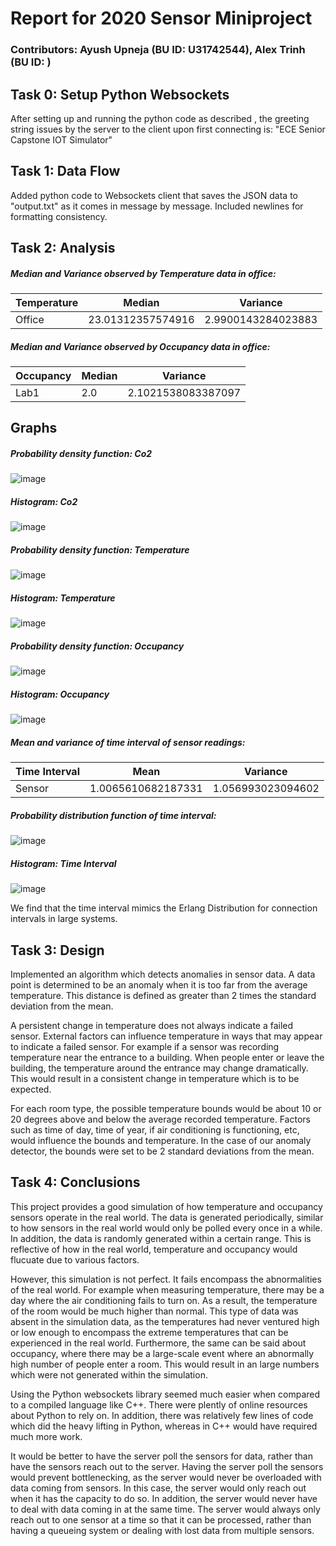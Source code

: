 # Report for 2020 Sensor Miniproject

### Contributors: Ayush Upneja (BU ID: U31742544), Alex Trinh (BU ID: )
  
## Task 0: Setup Python Websockets

After setting up and running the python code as described , the greeting string issues by the server to the client upon first connecting is: 
"ECE Senior Capstone IOT Simulator"

## Task 1: Data Flow

Added python code to Websockets client that saves the JSON data to "output.txt" as it comes in message by message. Included newlines for formatting consistency.

## Task 2: Analysis

##### Median and Variance observed by Temperature data in office:

Temperature | Median | Variance
------------|--------|----------
Office | 23.01312357574916 | 2.9900143284023883

##### Median and Variance observed by Occupancy data in office:

Occupancy | Median | Variance
----------|--------|----------
Lab1 | 2.0 | 2.1021538083387097

## Graphs

##### Probability density function: Co2

![image](/Co2PDF.png)

##### Histogram: Co2

![image](/Co2Hist.png)

##### Probability density function: Temperature

![image](/TemperaturePDF.png)

##### Histogram: Temperature

![image](/TempHist.png)

##### Probability density function: Occupancy

![image](/OccupancyPDF.png)

##### Histogram: Occupancy

![image](/OccupancyHist.png)

##### Mean and variance of time interval of sensor readings:

Time Interval | Mean | Variance
----------|--------|----------
Sensor | 1.0065610682187331 | 1.056993023094602

##### Probability distribution function of time interval:

![image](/TimeIntervalPDF.png)

##### Histogram: Time Interval

![image](/TimeIntervalHist.png)

We find that the time interval mimics the Erlang Distribution for connection intervals in large systems.

## Task 3: Design
Implemented an algorithm which detects anomalies in sensor data. A data point is determined to be an anomaly when it is too far from the average temperature. This distance is defined as greater than 2 times the standard deviation from the mean.

A persistent change in temperature does not always indicate a failed sensor. External factors can influence temperature in ways that may appear to indicate a failed sensor. For example if a sensor was recording temperature near the entrance to a building. When people enter or leave the building, the temperature around the entrance may change dramatically. This would result in a consistent change in temperature which is to be expected.

For each room type, the possible temperature bounds would be about 10 or 20 degrees above and below the average recorded temperature. Factors such as time of day, time of year, if air conditioning is functioning, etc, would influence the bounds and temperature. In the case of our anomaly detector, the bounds were set to be 2 standard deviations from the mean.

## Task 4: Conclusions

This project provides a good simulation of how temperature and occupancy sensors operate in the real world. The data is generated periodically, similar to how sensors in the real world would only be polled every once in a while. In addition, the data is randomly generated within a certain range. This is reflective of how in the real world, temperature and occupancy would flucuate due to various factors. 

However, this simulation is not perfect. It fails encompass the abnormalities of the real world. For example when measuring temperature, there may be a day where the air conditioning fails to turn on. As a result, the temperature of the room would be much higher than normal. This type of data was absent in the simulation data, as the temperatures had never ventured high or low enough to encompass the extreme temperatures that can be experienced in the real world. Furthermore, the same can be said about occupancy, where there may be a large-scale event where an abnormally high number of people enter a room. This would result in an large numbers which were not generated within the simulation.

Using the Python websockets library seemed much easier when compared to a compiled language like C++. There were plently of online resources about Python to rely on. In addition, there was relatively few lines of code which did the heavy lifting in Python, whereas in C++ would have required much more work.

It would be better to have the server poll the sensors for data, rather than have the sensors reach out to the server. Having the server poll the sensors would prevent bottlenecking, as the server would never be overloaded with data coming from sensors. In this case, the server would only reach out when it has the capacity to do so. In addition, the server would never have to deal with data coming in at the same time. The server would always only reach out to one sensor at a time so that it can be processed, rather than having a queueing system or dealing with lost data from multiple sensors.
